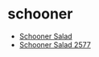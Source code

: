 # schooner

 * [Schooner Salad](../../index/s/schooner-salad-2577.json)
 * [Schooner Salad 2577](../../index/s/schooner-salad-2577.json)
